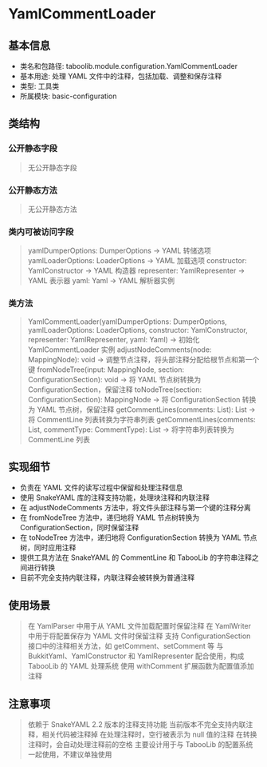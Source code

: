 # YamlCommentLoader
## 基本信息
- 类名和包路径: taboolib.module.configuration.YamlCommentLoader
- 基本用途: 处理 YAML 文件中的注释，包括加载、调整和保存注释
- 类型: 工具类
- 所属模块: basic-configuration

## 类结构
### 公开静态字段
> 无公开静态字段

### 公开静态方法
> 无公开静态方法

### 类内可被访问字段
> yamlDumperOptions: DumperOptions -> YAML 转储选项
> yamlLoaderOptions: LoaderOptions -> YAML 加载选项
> constructor: YamlConstructor -> YAML 构造器
> representer: YamlRepresenter -> YAML 表示器
> yaml: Yaml -> YAML 解析器实例

### 类方法
> YamlCommentLoader(yamlDumperOptions: DumperOptions, yamlLoaderOptions: LoaderOptions, constructor: YamlConstructor, representer: YamlRepresenter, yaml: Yaml) -> 初始化 YamlCommentLoader 实例
> adjustNodeComments(node: MappingNode): void -> 调整节点注释，将头部注释分配给根节点和第一个键
> fromNodeTree(input: MappingNode, section: ConfigurationSection): void -> 将 YAML 节点树转换为 ConfigurationSection，保留注释
> toNodeTree(section: ConfigurationSection): MappingNode -> 将 ConfigurationSection 转换为 YAML 节点树，保留注释
> getCommentLines(comments: List<CommentLine>): List<String> -> 将 CommentLine 列表转换为字符串列表
> getCommentLines(comments: List<String>, commentType: CommentType): List<CommentLine> -> 将字符串列表转换为 CommentLine 列表

## 实现细节
- 负责在 YAML 文件的读写过程中保留和处理注释信息
- 使用 SnakeYAML 库的注释支持功能，处理块注释和内联注释
- 在 adjustNodeComments 方法中，将文件头部注释与第一个键的注释分离
- 在 fromNodeTree 方法中，递归地将 YAML 节点树转换为 ConfigurationSection，同时保留注释
- 在 toNodeTree 方法中，递归地将 ConfigurationSection 转换为 YAML 节点树，同时应用注释
- 提供工具方法在 SnakeYAML 的 CommentLine 和 TabooLib 的字符串注释之间进行转换
- 目前不完全支持内联注释，内联注释会被转换为普通注释

## 使用场景
> 在 YamlParser 中用于从 YAML 文件加载配置时保留注释
> 在 YamlWriter 中用于将配置保存为 YAML 文件时保留注释
> 支持 ConfigurationSection 接口中的注释相关方法，如 getComment、setComment 等
> 与 BukkitYaml、YamlConstructor 和 YamlRepresenter 配合使用，构成 TabooLib 的 YAML 处理系统
> 使用 withComment 扩展函数为配置值添加注释

## 注意事项
> 依赖于 SnakeYAML 2.2 版本的注释支持功能
> 当前版本不完全支持内联注释，相关代码被注释掉
> 在处理注释时，空行被表示为 null 值的注释
> 在转换注释时，会自动处理注释前的空格
> 主要设计用于与 TabooLib 的配置系统一起使用，不建议单独使用
